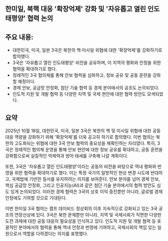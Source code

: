 ## 한미일, 북핵 대응 '확장억제' 강화 및 '자유롭고 열린 인도태평양' 협력 논의

## 주요 내용:
*   대한민국, 미국, 일본 3국은 북한의 핵·미사일 위협에 대한 '확장억제'를 강화하기로 합의했다.
*   3국은 '자유롭고 열린 인도태평양' 비전을 공유하며, 이 지역의 평화와 안정을 위한 협력을 확대하기로 했다.
*   정례적인 3국 협의체를 통해 안보 협력을 심화하고, 정보 공유 및 공동 훈련을 강화할 예정이다.
*   경제 안보, 공급망 안정화, 첨단 기술 협력 등 경제 분야에서의 공조도 논의되었다.
*   인도적 지원 및 개발 협력 등 다양한 지역 및 국제 현안에 대한 협력 방안도 모색되었다.

## 요약

2025년 10월 18일, 대한민국, 미국, 일본 3국은 북한의 핵 및 미사일 위협에 대한 공동 대응 역량을 강화하기 위해 '확장억제'를 더욱 공고히 하기로 합의했다. 이번 협의는 북한의 고도화되는 위협에 대한 3국 안보 협력의 중요성을 재확인하는 자리였다. 특히, 3국은 정례적인 협의체 운영을 통해 안보 현안에 대한 정보 공유를 확대하고, 공동 훈련을 강화함으로써 실질적인 억제력과 방어 태세를 구축해 나갈 계획이다.

또한, 3국은 '자유롭고 열린 인도태평양'이라는 공동의 비전을 바탕으로 역내 평화와 번영을 위한 협력을 확대하기로 했다. 이는 특정 국가의 일방적인 현상 변경 시도에 반대하고, 국제법에 기반한 질서를 유지하려는 의지를 보여준다. 안보 분야를 넘어 경제 안보, 핵심 공급망 안정화, 그리고 인공지능(AI)과 같은 첨단 기술 분야에서의 협력 방안도 심도 있게 논의되었다. 이러한 경제 협력은 3국의 상호 이익 증진뿐만 아니라, 글로벌 경제 안정에도 기여할 것으로 기대된다.

이번 한미일 3국 협의는 캠프 데이비드 정상회의 이후 지속적으로 강화되고 있는 3국 공조의 연장선상에 있다. 3국은 북한 문제뿐만 아니라, 지역 및 국제사회가 직면한 다양한 도전 과제에 대한 공동 대응의 필요성을 인식하고 있다. 인도적 지원 및 개발 협력 등 포괄적인 분야에서의 협력을 통해 역내 안정과 번영에 기여하고, 국제사회의 책임 있는 일원으로서 역할을 다하겠다는 의지를 표명했다.